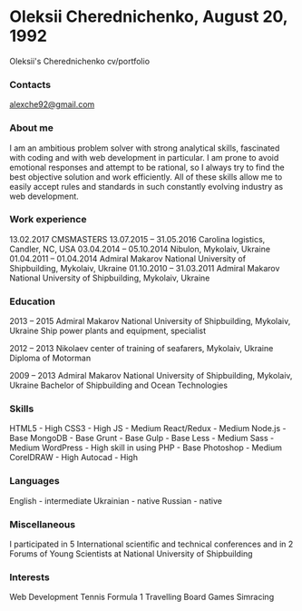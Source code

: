 # Oleksii Cherednichenko, August 20, 1992

Oleksii's Cherednichenko cv/portfolio

### Contacts

alexche92@gmail.com

### About me

I am an ambitious problem solver with strong analytical skills, fascinated with coding and with web development in particular. I am prone to avoid emotional responses and attempt to be rational, so I always try to find the best objective solution and work efficiently. All of these skills allow me to easily accept rules and standards in such constantly evolving industry as web development.

### Work experience

13.02.2017 CMSMASTERS
13.07.2015 – 31.05.2016 Carolina logistics, Candler, NC, USA
03.04.2014 – 05.10.2014 Nibulon, Mykolaiv, Ukraine
01.04.2011 – 01.04.2014 Admiral Makarov National University of Shipbuilding, Mykolaiv, Ukraine
01.10.2010 – 31.03.2011 Admiral Makarov National University of Shipbuilding, Mykolaiv, Ukraine


### Education

2013 – 2015 Admiral Makarov National University of Shipbuilding, Mykolaiv, Ukraine
Ship power plants and equipment, specialist

2012 – 2013 Nikolaev center of training of seafarers, Mykolaiv, Ukraine
Diploma of Motorman

2009 – 2013 Admiral Makarov National University of Shipbuilding, Mykolaiv, Ukraine
Bachelor of Shipbuilding and Ocean Technologies

### Skills

HTML5 - High
CSS3 - High
JS - Medium
React/Redux - Medium
Node.js - Base
MongoDB - Base
Grunt - Base
Gulp - Base
Less - Medium
Sass - Medium
WordPress - High skill in using
PHP - Base
Photoshop - Medium
CorelDRAW - High
Autocad - High

### Languages

English - intermediate
Ukrainian - native
Russian - native

### Miscellaneous

I participated in 5 International scientific and technical conferences and in 2 Forums of Young Scientists at National University of Shipbuilding

### Interests
Web Development
Tennis
Formula 1
Travelling
Board Games
Simracing